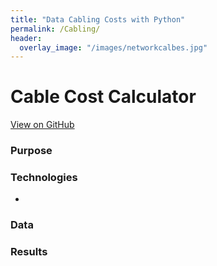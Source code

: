 ```yaml
---
title: "Data Cabling Costs with Python"
permalink: /Cabling/
header:
  overlay_image: "/images/networkcalbes.jpg"
---
```

# Cable Cost Calculator
[View on GitHub](https://github.com/midumass/DSC-540/tree/master/9.2) 

### Purpose

### Technologies
* 

### Data

### Results